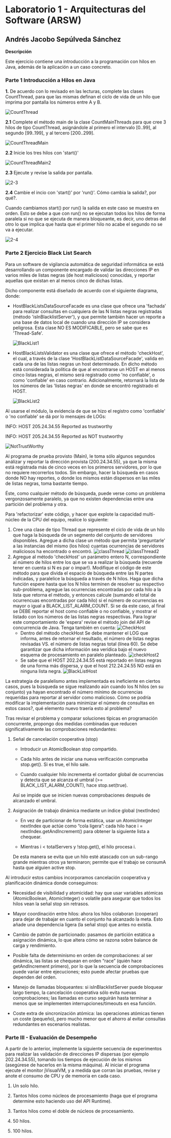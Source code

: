 # Laboratorio 1 - Arquitecturas del Software (ARSW)
## Andrés Jacobo Sepúlveda Sánchez

**Descripción**

Este ejercicio contiene una introducción a la programación con hilos en Java, además de la aplicación a un caso concreto.

### Parte 1 Introducción a Hilos en Java

**1.** De acuerdo con lo revisado en las lecturas, complete las clases CountThread, para que las mismas definan el ciclo de vida de un hilo que imprima por pantalla los números entre A y B.

![CountThread](images/CountThread.png)

**2.1** Complete el método main de la clase CountMainThreads para que cree 3 hilos de tipo CountThread, asignándole al primero el intervalo [0..99], al segundo [99..199], y al tercero [200..299].

![CountThreadMain](images/CountThreadMain.png)

**2.2** Inicie los tres hilos con 'start()'

![CountThreadMain2](images/CountThreadMain2.png)

**2.3** Ejecute y revise la salida por pantalla.

![2-3](images/2-3.png)

**2.4**  Cambie el incio con 'start()' por 'run()'. Cómo cambia la salida?, por qué?.

Cuando cambiamos start() por run() la salida en este caso se muestra en orden. Esto se debe a que con run() no se ejecutan todos los hilos de forma paralela si no que se ejecuta de manera bloqueante, es decir, uno detras del otro lo que implica que hasta que el primer hilo no acabe el segundo no se va a ejecutar. 

![2-4](images/2-4.png)

### Parte 2 Ejercicio Black List Search
Para un software de vigilancia automática de seguridad informática se está desarrollando un componente encargado de validar las direcciones IP en varios miles de listas negras (de host maliciosos) conocidas, y reportar aquellas que existan en al menos cinco de dichas listas.

Dicho componente está diseñado de acuerdo con el siguiente diagrama, donde:

- HostBlackListsDataSourceFacade es una clase que ofrece una 'fachada' para realizar consultas en cualquiera de las N listas negras registradas (método 'isInBlacklistServer'), y que permite también hacer un reporte a una base de datos local de cuando una dirección IP se considera peligrosa. Esta clase NO ES MODIFICABLE, pero se sabe que es 'Thread-Safe'.

  ![BlackList1](images/HostBlackList.png)

- HostBlackListsValidator es una clase que ofrece el método 'checkHost', el cual, a través de la clase 'HostBlackListDataSourceFacade', valida en cada una de las listas negras un host determinado. En dicho método está considerada la política de que al encontrarse un HOST en al menos cinco listas negras, el mismo será registrado como 'no confiable', o como 'confiable' en caso contrario. Adicionalmente, retornará la lista de los números de las 'listas negras' en donde se encontró registrado el HOST.

  ![BlackList2](images/HostBlackListValidator.png)

Al usarse el módulo, la evidencia de que se hizo el registro como 'confiable' o 'no confiable' se dá por lo mensajes de LOGs:

INFO: HOST 205.24.34.55 Reported as trustworthy

INFO: HOST 205.24.34.55 Reported as NOT trustworthy

![NotTrustWorthy](images/NotTrustWorthy.png)

Al programa de prueba provisto (Main), le toma sólo algunos segundos análizar y reportar la dirección provista (200.24.34.55), ya que la misma está registrada más de cinco veces en los primeros servidores, por lo que no requiere recorrerlos todos. Sin embargo, hacer la búsqueda en casos donde NO hay reportes, o donde los mismos están dispersos en las miles de listas negras, toma bastante tiempo.

Éste, como cualquier método de búsqueda, puede verse como un problema vergonzosamente paralelo, ya que no existen dependencias entre una partición del problema y otra.

Para 'refactorizar' este código, y hacer que explote la capacidad multi-núcleo de la CPU del equipo, realice lo siguiente:

1. Cree una clase de tipo Thread que represente el ciclo de vida de un hilo que haga la búsqueda de un segmento del conjunto de servidores disponibles. Agregue a dicha clase un método que permita 'preguntarle' a las instancias del mismo (los hilos) cuantas ocurrencias de servidores maliciosos ha encontrado o encontró.
   ![classThread](images/claseThread.png)
   ![classThread2](images/claseThread2.png)
2. Agregue al método 'checkHost' un parámetro entero N, correspondiente al número de hilos entre los que se va a realizar la búsqueda (recuerde tener en cuenta si N es par o impar!). Modifique el código de este método para que divida el espacio de búsqueda entre las N partes indicadas, y paralelice la búsqueda a través de N hilos. Haga que dicha función espere hasta que los N hilos terminen de resolver su respectivo sub-problema, agregue las ocurrencias encontradas por cada hilo a la lista que retorna el método, y entonces calcule (sumando el total de ocurrencuas encontradas por cada hilo) si el número de ocurrencias es mayor o igual a BLACK_LIST_ALARM_COUNT. Si se da este caso, al final se DEBE reportar el host como confiable o no confiable, y mostrar el listado con los números de las listas negras respectivas. Para lograr este comportamiento de 'espera' revise el método join del API de concurrencia de Java. Tenga también en cuenta:
   ![CheckHost](images/checkHost.png)
    - Dentro del método checkHost Se debe mantener el LOG que informa, antes de retornar el resultado, el número de listas negras revisadas VS. el número de listas negras total (línea 60). Se debe garantizar que dicha información sea verídica bajo el nuevo esquema de          procesamiento en paralelo planteado.
      ![checkHost2](images/checkHost2.png)
    - Se sabe que el HOST 202.24.34.55 está reportado en listas negras de una forma más dispersa, y que el host 212.24.24.55 NO está en ninguna lista negra.
      ![BlackListHost](images/blackListHost.png)

La estrategia de paralelismo antes implementada es ineficiente en ciertos casos, pues la búsqueda se sigue realizando aún cuando los N hilos (en su conjunto) ya hayan encontrado el número mínimo de ocurrencias requeridas para reportar al servidor como malicioso. Cómo se podría modificar la implementación para minimizar el número de consultas en estos casos?, qué elemento nuevo traería esto al problema?

Tras revisar el problema y comparar soluciones típicas en programación concurrente, propongo dos medidas combinadas que reducen significativamente las comprobaciones redundantes:
1. Señal de cancelación cooperativa (stop)

    - Introducir un AtomicBoolean stop compartido.

    - Cada hilo antes de iniciar una nueva verificación comprueba stop.get(). Si es true, el hilo sale.

    - Cuando cualquier hilo incrementa el contador global de ocurrencias y detecta que se alcanza el umbral (>= BLACK_LIST_ALARM_COUNT), hace stop.set(true).

    Así se impide que se inicien nuevas comprobaciones después de alcanzado el umbral.

2. Asignación de trabajo dinámica mediante un índice global (nextIndex)

    - En vez de particionar de forma estática, usar un AtomicInteger nextIndex que actúe como “cola ligera”: cada hilo hace i = nextIndex.getAndIncrement() para obtener la siguiente lista a chequear.

    - Mientras i < totalServers y !stop.get(), el hilo procesa i.

    De esta manera se evita que un hilo esté atascado con un sub-rango grande mientras otros ya terminaron; permite que el trabajo se consumA hasta que alguien active stop.

Al introducir estos cambios incorporamos cancelación cooperativa y planificación dinámica donde conseguimos:

- Necesidad de visibilidad y atomicidad: hay que usar variables atómicas (AtomicBoolean, AtomicInteger) o volatile para asegurar que todos los hilos vean la señal stop sin retrasos.

- Mayor coordinación entre hilos: ahora los hilos colaboran (cooperan) para dejar de trabajar en cuanto el conjunto ha alcanzado la meta. Esto añade una dependencia ligera (la señal stop) que antes no existía.

- Cambio de patrón de particionado: pasamos de partición estática a asignación dinámica, lo que altera cómo se razona sobre balance de carga y rendimiento.

- Posible falta de determinismo en orden de comprobaciones: al ser dinámica, las listas se chequean en orden “race” (quién hace getAndIncrement primero), por lo que la secuencia de comprobaciones puede variar entre ejecuciones; esto puede afectar pruebas que dependen del orden.

- Manejo de llamadas bloqueantes: si isInBlacklistServer puede bloquear largo tiempo, la cancelación cooperativa sólo evita nuevas comprobaciones; las llamadas en curso seguirán hasta terminar a menos que se implementen interrupciones/timeouts en esa función.

- Coste extra de sincronización atómica: las operaciones atómicas tienen un coste (pequeño), pero mucho menor que el ahorro al evitar consultas redundantes en escenarios realistas.

### Parte III - Evaluación de Desempeño

A partir de lo anterior, implemente la siguiente secuencia de experimentos para realizar las validación de direcciones IP dispersas (por ejemplo 202.24.34.55), tomando los tiempos de ejecución de los mismos (asegúrese de hacerlos en la misma máquina).
Al iniciar el programa ejecute el monitor jVisualVM, y a medida que corran las pruebas, revise y anote el consumo de CPU y de memoria en cada caso.

1. Un solo hilo.

2. Tantos hilos como núcleos de procesamiento (haga que el programa determine esto haciendo uso del API Runtime).

3. Tantos hilos como el doble de núcleos de procesamiento.

4. 50 hilos.

5. 100 hilos.